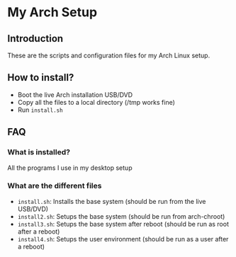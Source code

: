
# My Arch Setup

## Introduction

These are the scripts and configuration files for my
Arch Linux setup.

## How to install?

- Boot the live Arch installation USB/DVD
- Copy all the files to a local directory (/tmp works fine)
- Run `install.sh`

## FAQ

### What is installed?

All the programs I use in my desktop setup

### What are the different files

- `install.sh`: Installs the base system (should be run from the live USB/DVD)
- `install2.sh`: Setups the base system (should be run from arch-chroot)
- `install3.sh`: Setups the base system after reboot (should be run as root after a reboot)
- `install4.sh`: Setups the user environment (should be run as a user after a reboot)

